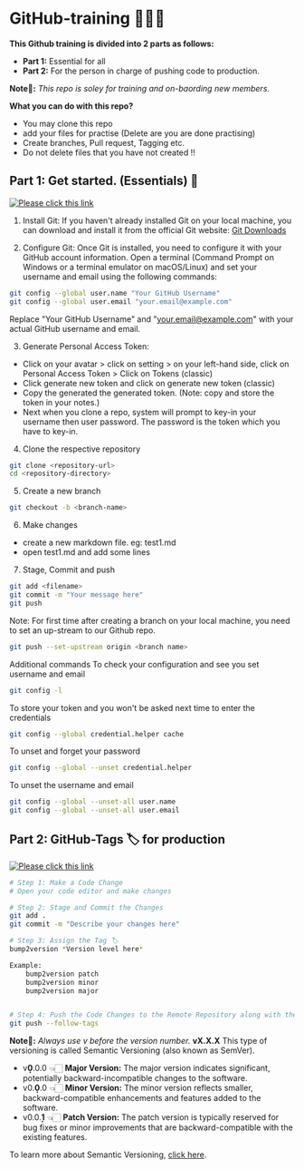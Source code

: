 # GitHub-training 👨🏻‍💻
**This Github training is divided into 2 parts as follows:**
- **Part 1:** Essential for all
- **Part 2:** For the person in charge of pushing code to production.

**Note📝:** *This repo is soley for training and on-baording new members.* 

**What you can do with this repo?**
- You may clone this repo
- add your files for practise (Delete are you are done practising)
- Create branches, Pull request, Tagging etc.
- Do not delete files that you have not created ‼️

  
## Part 1: Get started. (Essentials) 🐣
[![Please click this link](https://cdn-icons-png.flaticon.com/512/4404/4404094.png)](https://coolriots.bitrix24.com/~upNjb)

1. Install Git:
If you haven't already installed Git on your local machine, you can download and install it from the official Git website: [Git Downloads](https://git-scm.com/downloads)

2. Configure Git:
Once Git is installed, you need to configure it with your GitHub account information. Open a terminal (Command Prompt on Windows or a terminal emulator on macOS/Linux) and set your username and email using the following commands:
```bash
git config --global user.name "Your GitHub Username"
git config --global user.email "your.email@example.com"
```
Replace "Your GitHub Username" and "your.email@example.com" with your actual GitHub username and email.

3. Generate Personal Access Token:
- Click on your avatar > click on setting > on your left-hand side, click on Personal Access Token > Click on Tokens (classic)
- Click generate new token and click on generate new token (classic)
- Copy the generated the generated token. (Note: copy and store the token in your notes.)
- Next when you clone a repo, system will prompt to key-in your username then user password. The password is the token which you have to key-in.

4. Clone the respective repository
```bash
git clone <repository-url>
cd <repository-directory>
```

5. Create a new branch
```bash
git checkout -b <branch-name>
```

6. Make changes
- create a new markdown file. eg: test1.md
- open test1.md and add some lines

7. Stage, Commit and push
```bash
git add <filename>
git commit -m "Your message here"
git push
```
Note: For first time after creating a branch on your local machine, you need to set an up-stream to our Github repo.
```bash
git push --set-upstream origin <branch name>
```

Additional commands
To check your configuration and see you set username and email
```bash
git config -l
```
To store your token and you won't be asked next time to enter the credentials
```bash
git config --global credential.helper cache
```
To unset and forget your password
```bash
git config --global --unset credential.helper
```
To unset the username and email
```bash
git config --global --unset-all user.name
git config --global --unset-all user.email
```


## Part 2: GitHub-Tags 🏷️ for production
[![Please click this link](https://cdn-icons-png.flaticon.com/512/4404/4404094.png)](https://coolriots.bitrix24.com/~chaoC)

```bash
# Step 1: Make a Code Change
# Open your code editor and make changes

# Step 2: Stage and Commit the Changes
git add .
git commit -m "Describe your changes here"

# Step 3: Assign the Tag 🏷️
bump2version *Version level here*

Example:
    bump2version patch
    bump2version minor
    bump2version major


# Step 4: Push the Code Changes to the Remote Repository along with the tags
git push --follow-tags                                               


```
**Note📝:** _Always use v before the version number._ **vX.X.X** This type of versioning is called Semantic Versioning (also known as SemVer).
- v**0͎**.0.0 👈🏻 **Major Version:** The major version indicates significant, potentially backward-incompatible changes to the software.
- v0.**0͎**.0 👈🏻 **Minor Version:** The minor version reflects smaller, backward-compatible enhancements and features added to the software. 
- v0.0.**1͎** 👈🏻 **Patch Version:** The patch version is typically reserved for bug fixes or minor improvements that are backward-compatible with the existing features.

To learn more about Semantic Versioning, [click here](https://www.geeksforgeeks.org/introduction-semantic-versioning/).



